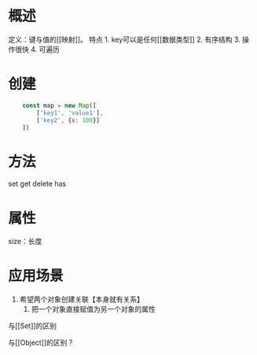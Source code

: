 # 概述
定义：键与值的[[映射]]。
特点
	1. key可以是任何[[数据类型]] 
	2. 有序结构
	3. 操作很快
	4. 可遍历

# 创建
```js
	const map = new Map([
		['key1', 'value1'],
		['key2', {x: 100}]
	])
```
# 方法
set
get
delete
has
# 属性
size：长度
# 应用场景
1. 希望两个对象创建关联【本身就有关系】
	1. 把一个对象直接赋值为另一个对象的属性


与[[Set]]的区别

与[[Object]]的区别？